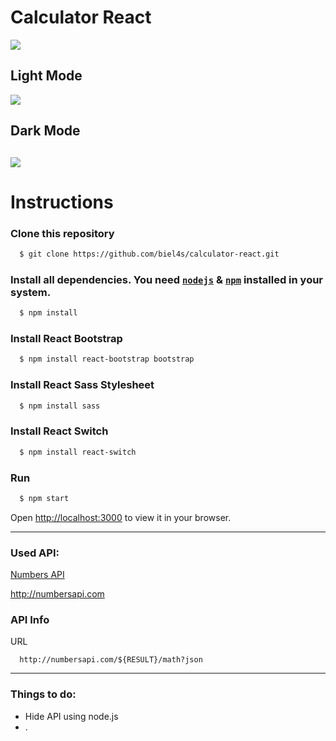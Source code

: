 # Calculator React

![](https://i.imgur.com/ihkQZbJ.gif)

## Light Mode
![](https://i.imgur.com/Fnd5P9p.png)

## Dark Mode
![](https://i.imgur.com/jDEDhPH.png)
---
# Instructions

### Clone this repository

```bash 
  $ git clone https://github.com/biel4s/calculator-react.git 
```
### Install all dependencies. You need [`nodejs`](https://nodejs.org/en/) & [`npm`](https://www.npmjs.com/) installed in your system.

```bash
  $ npm install
```

### Install React Bootstrap 
  
```bash 
  $ npm install react-bootstrap bootstrap
```

### Install React Sass Stylesheet
  
```bash 
  $ npm install sass
```

### Install React Switch

```bash 
  $ npm install react-switch
```

### Run
```bash
  $ npm start
```
Open [http://localhost:3000](http://localhost:3000) to view it in your browser.

---

### Used API:
  [Numbers API](http://numbersapi.com)
  
  http://numbersapi.com
  
### API Info
  URL 
```
  http://numbersapi.com/${RESULT}/math?json
```
  
---

### Things to do: 
- Hide API using node.js
- .
